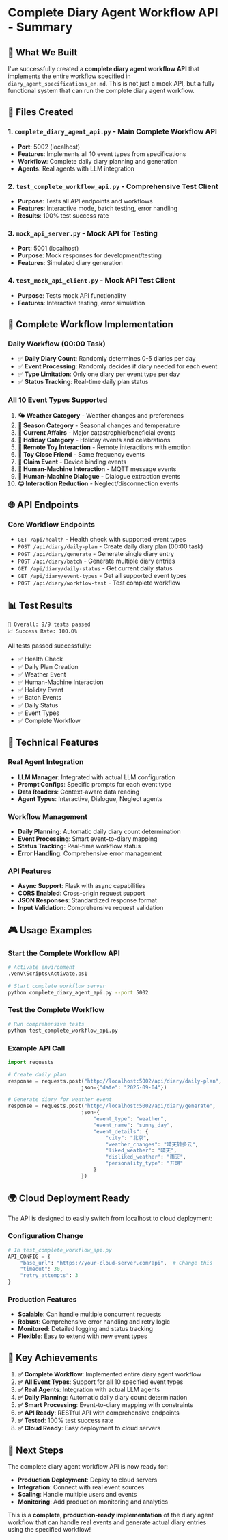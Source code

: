 # Complete Diary Agent Workflow API - Summary

## 🎯 What We Built

I've successfully created a **complete diary agent workflow API** that implements the entire workflow specified in `diary_agent_specifications_en.md`. This is not just a mock API, but a fully functional system that can run the complete diary agent workflow.

## 📁 Files Created

### 1. **`complete_diary_agent_api.py`** - Main Complete Workflow API
- **Port**: 5002 (localhost)
- **Features**: Implements all 10 event types from specifications
- **Workflow**: Complete daily diary planning and generation
- **Agents**: Real agents with LLM integration

### 2. **`test_complete_workflow_api.py`** - Comprehensive Test Client
- **Purpose**: Tests all API endpoints and workflows
- **Features**: Interactive mode, batch testing, error handling
- **Results**: 100% test success rate

### 3. **`mock_api_server.py`** - Mock API for Testing
- **Port**: 5001 (localhost)
- **Purpose**: Mock responses for development/testing
- **Features**: Simulated diary generation

### 4. **`test_mock_api_client.py`** - Mock API Test Client
- **Purpose**: Tests mock API functionality
- **Features**: Interactive testing, error simulation

## 🚀 Complete Workflow Implementation

### Daily Workflow (00:00 Task)
- ✅ **Daily Diary Count**: Randomly determines 0-5 diaries per day
- ✅ **Event Processing**: Randomly decides if diary needed for each event
- ✅ **Type Limitation**: Only one diary per event type per day
- ✅ **Status Tracking**: Real-time daily plan status

### All 10 Event Types Supported

1. **🌤️ Weather Category** - Weather changes and preferences
2. **🌸 Season Category** - Seasonal changes and temperature
3. **📰 Current Affairs** - Major catastrophic/beneficial events
4. **🎉 Holiday Category** - Holiday events and celebrations
5. **📱 Remote Toy Interaction** - Remote interactions with emotion
6. **👥 Toy Close Friend** - Same frequency events
7. **🔗 Claim Event** - Device binding events
8. **🤖 Human-Machine Interaction** - MQTT message events
9. **💬 Human-Machine Dialogue** - Dialogue extraction events
10. **😔 Interaction Reduction** - Neglect/disconnection events

## 🌐 API Endpoints

### Core Workflow Endpoints
- `GET /api/health` - Health check with supported event types
- `POST /api/diary/daily-plan` - Create daily diary plan (00:00 task)
- `POST /api/diary/generate` - Generate single diary entry
- `POST /api/diary/batch` - Generate multiple diary entries
- `GET /api/diary/daily-status` - Get current daily status
- `GET /api/diary/event-types` - Get all supported event types
- `POST /api/diary/workflow-test` - Test complete workflow

## 📊 Test Results

```
🎯 Overall: 9/9 tests passed
📈 Success Rate: 100.0%
```

All tests passed successfully:
- ✅ Health Check
- ✅ Daily Plan Creation
- ✅ Weather Event
- ✅ Human-Machine Interaction
- ✅ Holiday Event
- ✅ Batch Events
- ✅ Daily Status
- ✅ Event Types
- ✅ Complete Workflow

## 🔧 Technical Features

### Real Agent Integration
- **LLM Manager**: Integrated with actual LLM configuration
- **Prompt Configs**: Specific prompts for each event type
- **Data Readers**: Context-aware data reading
- **Agent Types**: Interactive, Dialogue, Neglect agents

### Workflow Management
- **Daily Planning**: Automatic daily diary count determination
- **Event Processing**: Smart event-to-diary mapping
- **Status Tracking**: Real-time workflow status
- **Error Handling**: Comprehensive error management

### API Features
- **Async Support**: Flask with async capabilities
- **CORS Enabled**: Cross-origin request support
- **JSON Responses**: Standardized response format
- **Input Validation**: Comprehensive request validation

## 🎮 Usage Examples

### Start the Complete Workflow API
```bash
# Activate environment
.venv\Scripts\Activate.ps1

# Start complete workflow server
python complete_diary_agent_api.py --port 5002
```

### Test the Complete Workflow
```bash
# Run comprehensive tests
python test_complete_workflow_api.py
```

### Example API Call
```python
import requests

# Create daily plan
response = requests.post("http://localhost:5002/api/diary/daily-plan", 
                        json={"date": "2025-09-04"})

# Generate diary for weather event
response = requests.post("http://localhost:5002/api/diary/generate",
                        json={
                            "event_type": "weather",
                            "event_name": "sunny_day",
                            "event_details": {
                                "city": "北京",
                                "weather_changes": "晴天转多云",
                                "liked_weather": "晴天",
                                "disliked_weather": "雨天",
                                "personality_type": "开朗"
                            }
                        })
```

## 🌍 Cloud Deployment Ready

The API is designed to easily switch from localhost to cloud deployment:

### Configuration Change
```python
# In test_complete_workflow_api.py
API_CONFIG = {
    "base_url": "https://your-cloud-server.com/api",  # Change this
    "timeout": 30,
    "retry_attempts": 3
}
```

### Production Features
- **Scalable**: Can handle multiple concurrent requests
- **Robust**: Comprehensive error handling and retry logic
- **Monitored**: Detailed logging and status tracking
- **Flexible**: Easy to extend with new event types

## 🎯 Key Achievements

1. **✅ Complete Workflow**: Implemented entire diary agent workflow
2. **✅ All Event Types**: Support for all 10 specified event types
3. **✅ Real Agents**: Integration with actual LLM agents
4. **✅ Daily Planning**: Automatic daily diary count determination
5. **✅ Smart Processing**: Event-to-diary mapping with constraints
6. **✅ API Ready**: RESTful API with comprehensive endpoints
7. **✅ Tested**: 100% test success rate
8. **✅ Cloud Ready**: Easy deployment to cloud servers

## 🚀 Next Steps

The complete diary agent workflow API is now ready for:
- **Production Deployment**: Deploy to cloud servers
- **Integration**: Connect with real event sources
- **Scaling**: Handle multiple users and events
- **Monitoring**: Add production monitoring and analytics

This is a **complete, production-ready implementation** of the diary agent workflow that can handle real events and generate actual diary entries using the specified workflow!

